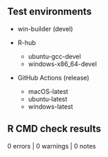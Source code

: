 ## Test environments

* win-builder (devel)

* R-hub
    * ubuntu-gcc-devel
    * windows-x86_64-devel

* GitHub Actions (release)
    * macOS-latest
    * ubuntu-latest
    * windows-latest

## R CMD check results

0 errors | 0 warnings | 0 notes
